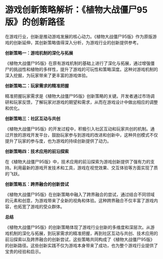 # 游戏创新策略解析：《植物大战僵尸95版》的创新路径

在游戏行业，创新是推动游戏发展的核心动力。《植物大战僵尸95版》作为原版游戏的创新延伸，其创新策略值得深入分析，为游戏行业的创新提供参考。

**创新策略一：游戏机制的深化与拓展**

《植物大战僵尸95版》在原有游戏机制的基础上进行了深化与拓展，通过增强僵尸的挑战性和植物的多样性，提升了游戏的可玩性和策略深度。这种对游戏机制的深入挖掘，为玩家带来了更丰富的游戏体验。

**创新策略二：玩家需求的精准把握**

精准把握玩家需求是《植物大战僵尸95版》创新策略的关键。开发者通过市场调研和玩家反馈，了解玩家对游戏的期望和需求，从而在游戏设计中做出相应的调整和优化。

**创新策略三：社区互动与共创**

《植物大战僵尸95版》的开发过程中，积极引入社区互动和玩家共创的机制。通过开放的游戏开发平台，鼓励玩家参与到游戏的改进和创新中，这种共创模式不仅提升了玩家的参与度，也为游戏的持续创新提供了动力。

**创新策略四：技术应用的前沿探索**

在《植物大战僵尸95版》中，技术应用的前沿探索为游戏创新提供了强有力的支持。利用最新的游戏开发技术和工具，游戏在视觉效果、交互体验等方面实现了质的飞跃。

**创新策略五：跨界融合的创新尝试**

《植物大战僵尸95版》在创新策略中融入了跨界融合的尝试，通过结合不同领域的元素和创意，为游戏带来了全新的视角和体验。这种跨界融合不仅丰富了游戏内容，也拓宽了游戏的受众群体。

**总结**

《植物大战僵尸95版》的创新策略体现了游戏行业创新的多维度和深层次。从游戏机制的深化与拓展，到玩家需求的精准把握，再到社区互动与共创、技术应用的前沿探索以及跨界融合的创新尝试，这些策略共同构成了《植物大战僵尸95版》的创新路径。这些创新实践不仅为游戏本身带来了成功，也为整个游戏行业提供了宝贵的经验和启示。